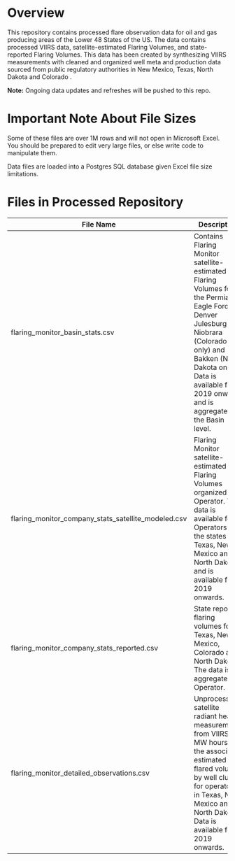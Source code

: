 # Overview
This repository contains processed flare observation data for oil and gas producing areas of the Lower 48 States of the US. The data contains processed VIIRS data, satellite-estimated Flaring Volumes, and state-reported Flaring Volumes. This data has been created by synthesizing VIIRS measurements with cleaned and organized well meta and production data sourced from public regulatory authorities in New Mexico, Texas, North Dakota and Colorado . 

**Note:** Ongoing data updates and refreshes will be pushed to this repo.

# Important Note About File Sizes
Some of these files are over 1M rows and will not open in Microsoft Excel. You should be prepared to edit very large files, or else write code to manipulate them.

Data files are loaded into a Postgres SQL database given Excel file size limitations.

# Files in Processed Repository  

| File Name                                           | Description                                                                                                                                                                                                                                     |
| --------------------------------------------------- | ------------------------------------------------------------------------------------------------------------------------------------------------------------------------------------------------------------------------------------------------|
| flaring_monitor_basin_stats.csv                     | Contains Flaring Monitor satellite-estimated Flaring Volumes for the Permian, Eagle Ford, Denver Julesburg – Niobrara (Colorado only) and Bakken (North Dakota only). Data is available from 2019 onwards and is aggregated at the Basin level. |
| flaring_monitor_company_stats_satellite_modeled.csv | Flaring Monitor satellite-estimated Flaring Volumes organized by Operator. The data is available for Operators in the states of Texas, New Mexico and North Dakota and is available from 2019 onwards.                                          |
| flaring_monitor_company_stats_reported.csv          | State reported flaring volumes for Texas, New Mexico, Colorado and North Dakota. The data is aggregated by Operator.                                                                                                                            |
| flaring_monitor_detailed_observations.csv           | Unprocessed satellite radiant heat measurements from VIIRS in MW hours and the associated estimated flared volume by well cluster for operators in Texas, New Mexico and North Dakota. Data is available from 2019 onwards.                     |

